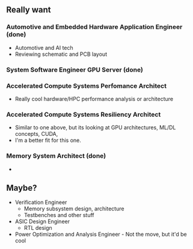## Really want
### Automotive and Embedded Hardware Application Engineer (done)
- Automotive and AI tech 
- Reviewing schematic and PCB layout
### System Software Engineer GPU Server (done)
### Accelerated Compute Systems Perfomance Architect
 - Really cool hardware/HPC performance analysis or architecture
### Accelerated Compute Systems Resiliency Architect
- Similar to one above, but its looking at GPU architectures, ML/DL concepts, CUDA, 
- I'm a better fit for this one.
### Memory System Architect (done)
- 
## Maybe?
- Verification Engineer
	- Memory subsystem design, architecture
	- Testbenches and other stuff
 - ASIC Design Engineer
	 - RTL design
- Power Optimization and Analysis Engineer
		- Not the move, but it'd be cool


